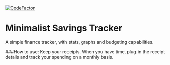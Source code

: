 [![CodeFactor](https://www.codefactor.io/repository/github/thicksandwich/minimalist-savings-tracker/badge?s=3b819b535055bc84d735f53c912efe5e2ee11cd4)](https://www.codefactor.io/repository/github/thicksandwich/minimalist-savings-tracker)

# Minimalist Savings Tracker
A simple finance tracker, with stats, graphs and budgeting capabilities.

###How to use:
Keep your receipts. When you have time, plug in the receipt details and track your spending on a monthly basis.
